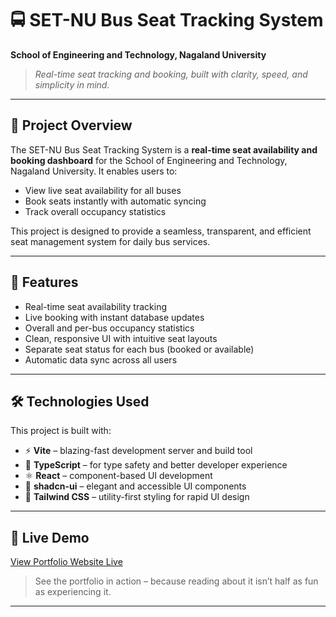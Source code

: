 # 🚍 SET-NU Bus Seat Tracking System

**School of Engineering and Technology, Nagaland University**

> *Real-time seat tracking and booking, built with clarity, speed, and simplicity in mind.*

---

## 📜 **Project Overview**

The SET-NU Bus Seat Tracking System is a **real-time seat availability and booking dashboard** for the School of Engineering and Technology, Nagaland University. It enables users to:

* View live seat availability for all buses
* Book seats instantly with automatic syncing
* Track overall occupancy statistics

This project is designed to provide a seamless, transparent, and efficient seat management system for daily bus services.

---

## 🚀 **Features**

* Real-time seat availability tracking
* Live booking with instant database updates
* Overall and per-bus occupancy statistics
* Clean, responsive UI with intuitive seat layouts
* Separate seat status for each bus (booked or available)
* Automatic data sync across all users

---

## 🛠️ **Technologies Used**

This project is built with:

* ⚡ **Vite** – blazing-fast development server and build tool
* 📝 **TypeScript** – for type safety and better developer experience
* ⚛️ **React** – component-based UI development
* 🎨 **shadcn-ui** – elegant and accessible UI components
* 💨 **Tailwind CSS** – utility-first styling for rapid UI design

---

## 🔗 Live Demo

[View Portfolio Website Live](https://set-nu-bus-seat-tracking-system.vercel.app/)

> See the portfolio in action – because reading about it isn’t half as fun as experiencing it.

---
